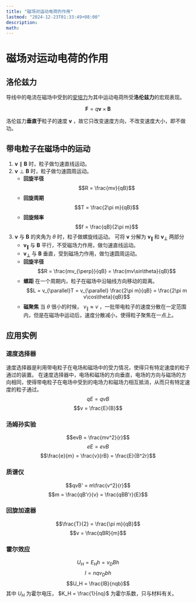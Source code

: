 ```yaml
---
title: "磁场对运动电荷的作用"
lastmod: "2024-12-23T01:33:49+08:00"
description:
math:
---
```

# 磁场对运动电荷的作用

## 洛伦兹力
导线中的电流在磁场中受到的[安培力](/电磁学/恒定磁场/磁场对载流导线的作用#安培力/)为其中运动电荷所受**洛伦兹力**的宏观表现。

$$\boldsymbol{F} = q\boldsymbol{v} \times \boldsymbol{B}$$

洛伦兹力**垂直于**粒子的速度 $\boldsymbol{v}$ ，故它只改变速度方向，不改变速度大小，即不做功。

## 带电粒子在磁场中的运动
1. $\boldsymbol{v} \parallel \boldsymbol{B}$ 时，粒子做匀速直线运动。
2. $\boldsymbol{v} \perp \boldsymbol{B}$ 时，粒子做匀速圆周运动。
    - **回旋半径** 
        $$R = \frac{mv}{qB}$$
    - **回旋周期** 
        $$T = \frac{2\pi m}{qB}$$
    - **回旋频率**
        $$f = \frac{qB}{2\pi m}$$
3. $\boldsymbol{v}$ 与 $\boldsymbol{B}$ 的夹角为 $\theta$ 时，粒子做螺旋线运动。
    可将 $\boldsymbol{v}$ 分解为 $\boldsymbol{v_{\parallel}}$ 和 $\boldsymbol{v_{\perp}}$ 两部分
    - $\boldsymbol{v_{\parallel}}$ 与 $\boldsymbol{B}$ 平行，不受磁场力作用，做匀速直线运动。
    - $\boldsymbol{v_{\perp}}$ 与 $\boldsymbol{B}$ 垂直，受到磁场力作用，做匀速圆周运动。
    - **回旋半径**
        $$R = \frac{mv_{\perp}}{qB} = \frac{mv\sin\theta}{qB}$$
    - **螺距**
        在一个周期内，粒子在磁场中沿轴线方向移动的距离。
        $$L = v_{\parallel}T = v_{\parallel} \frac{2\pi m}{qB} =  \frac{2\pi m v\cos\theta}{qB}$$
    - **磁聚焦**
        当 $\theta$ 很小的时候， $v_{\parallel} \approx v$ ，一批带电粒子的速度分散在一定范围内，但是在磁场中运动后，速度分散减小，使得粒子聚焦在一点上。

## 应用实例

### 速度选择器
速度选择器是利用带电粒子在电场和磁场中的受力情况，使得只有特定速度的粒子通过的装置。
在速度选择器中，电场和磁场的方向垂直，电场的方向与磁场的方向相同，使得带电粒子在电场中受到的电场力和磁场力相互抵消，从而只有特定速度的粒子通过。
$$qE = qvB$$
$$v = \frac{E}{B}$$

### 汤姆孙实验
$$evB = \frac{mv^2}{r}$$
$$eE = evB$$
$$\frac{e}{m} = \frac{v}{rB} = \frac{E}{B^2r}$$

### 质谱仪
$$qvB' = m\frac{v^2}{r}$$
$$m = \frac{qB'r}{v} = \frac{qBB'r}{E}$$

### 回旋加速器
$$\frac{T}{2} = \frac{\pi m}{qB}$$
$$v = \frac{qBR}{m}$$

### 霍尔效应
$$U_H = E_Hh = v_DBh$$
$$I = nqv_Dbh$$
$$U_H = \frac{IB}{nqb}$$
其中 $U_H$ 为霍尔电压， $K_H = \frac{1}{nq}$ 为霍尔系数，只与材料有关。
